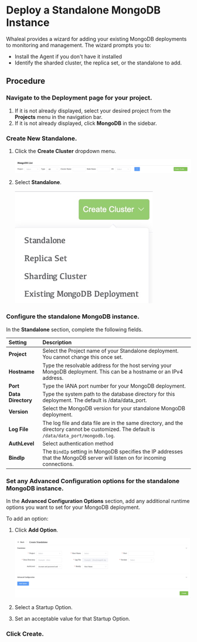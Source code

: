 # Deploy a Standalone MongoDB Instance

Whaleal provides a wizard for adding your existing MongoDB deployments to monitoring and management. The wizard prompts you to:

- Install the Agent if you don't have it installed
- Identify the sharded cluster, the replica set, or the standalone to add.

## Procedure

### Navigate to the **Deployment** page for your project.

1. If it is not already displayed, select your desired project from the **Projects** menu in the navigation bar.
2. If it is not already displayed, click **MongoDB** in the sidebar.

### Create **New Standalone**.

1. Click the **Create Cluster** dropdown menu.

   ![StandaloneAdvanced](../../images/whaleal-platform-Images/04-create-deployment/create-cluster.png)

2. Select **Standalone**.

   ![StandaloneAdvanced](../../images/whaleal-platform-Images/04-create-deployment/all-cluster.png)

### Configure the standalone MongoDB instance.

In the **Standalone** section, complete the following fields.

| Setting            | Description                                                  |
| :----------------- | :----------------------------------------------------------- |
| **Project**        | Select the Project name of your Standalone deployment. You cannot change this once set. |
| **Hostname**       | Type the resolvable address for the host serving your MongoDB deployment. This can be a hostname or an IPv4 address. |
| **Port**           | Type the IANA port number for your MongoDB deployment.       |
| **Data Directory** | Type the system path to the database directory for this deployment. The default is /data/data_port. |
| **Version**        | Select the MongoDB version for your standalone MongoDB deployment. |
| **Log File**       | The log file and data file are in the same directory, and the directory cannot be customized. The default is `/data/data_port/mongodb.log`. |
| **AuthLevel**      | Select authentication method                                 |
| **BindIp**         | The `BindIp` setting in MongoDB specifies the IP addresses that the MongoDB server will listen on for incoming connections. |

### Set any Advanced Configuration options for the standalone MongoDB instance.

In the **Advanced Configuration Options** section, add any additional runtime options you want to set for your MongoDB deployment.

To add an option:

1. Click **Add Option**.

   ![StandaloneAdvanced](../../images/whaleal-platform-Images/04-create-deployment/standalone.png)

2. Select a Startup Option.

3. Set an acceptable value for that Startup Option.

### Click **Create**.
